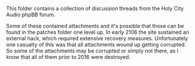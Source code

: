 This folder contains a collection of discussion threads from the Holy City Audio phpBB forum.

Some of these contained attachments and it's possible that those can be found in the patches folder one level up.  In early 2106 the site sustained an external hack, which required extensive recovery measures.  Unfortunately one casualty of this was that all attachments wound up getting corrupted.  So some of the attachments may be corrupted or simply not there, as I know that all of them prior to 2016 were destroyed.

